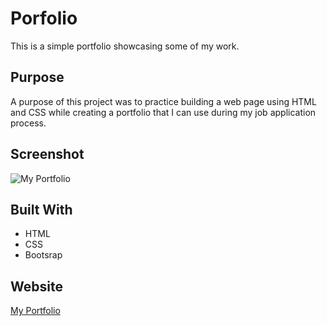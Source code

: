 # Porfolio
This is a simple portfolio showcasing some of my work.

## Purpose
A purpose of this project was to practice building a web page using HTML and CSS while creating a portfolio that I can use during my job application process.

## Screenshot
![My Portfolio](./assets/images/Portfolio-Screen-Shot.png)

## Built With
* HTML
* CSS
* Bootsrap

## Website
[My Portfolio](https://serebr-nina.github.io/portfolio/)
